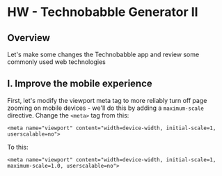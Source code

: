 # HW - Technobabble Generator II

## Overview

Let's make some changes the Technobabble app and review some commonly used web technologies

## I. Improve the mobile experience

First, let's modify the viewport meta tag to more reliably turn off page zooming on mobile devices - we'll do this by adding a `maximum-scale` directive. Change the `<meta>` tag from this:

`<meta name="viewport" content="width=device-width, initial-scale=1, userscalable=no">`

To this:

`<meta name="viewport" content="width=device-width, initial-scale=1, maximum-scale=1.0, userscalable=no">`
